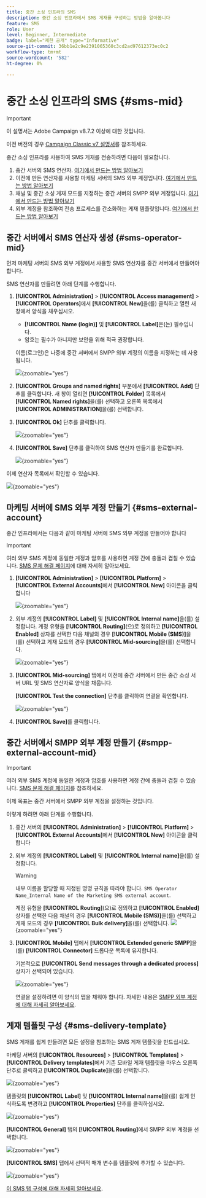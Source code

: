 ```yaml
---
title: 중간 소싱 인프라의 SMS
description: 중간 소싱 인프라에서 SMS 게재를 구성하는 방법을 알아봅니다
feature: SMS
role: User
level: Beginner, Intermediate
badge: label="제한 공개" type="Informative"
source-git-commit: 36bb1e2c9e2391065360c3cd2ad97612373ec0c2
workflow-type: tm+mt
source-wordcount: '582'
ht-degree: 0%

---
```



# 중간 소싱 인프라의 SMS {#sms-mid}

>[!IMPORTANT]
>
>이 설명서는 Adobe Campaign v8.7.2 이상에 대한 것입니다.
>
>이전 버전의 경우 [Campaign Classic v7 설명서](https://experienceleague.adobe.com/ko/docs/campaign-classic/using/sending-messages/sending-messages-on-mobiles/sms-set-up/sms-set-up)를 참조하세요.

중간 소싱 인프라를 사용하여 SMS 게재를 전송하려면 다음이 필요합니다.

1. 중간 서버의 SMS 연산자. [여기에서 만드는 방법 알아보기](#sms-operator-mid)
1. 이전에 만든 연산자를 사용할 마케팅 서버의 SMS 외부 계정입니다. [여기에서 만드는 방법 알아보기](#sms-external-account)
1. 채널 및 중간 소싱 게재 모드를 지정하는 중간 서버의 SMPP 외부 계정입니다. [여기에서 만드는 방법 알아보기](#smpp-external-account-mid)
1. 외부 계정을 참조하여 전송 프로세스를 간소화하는 게재 템플릿입니다. [여기에서 만드는 방법 알아보기](#sms-delivery-template)

## 중간 서버에서 SMS 연산자 생성 {#sms-operator-mid}

먼저 마케팅 서버의 SMS 외부 계정에서 사용할 SMS 연산자를 중간 서버에서 만들어야 합니다.

SMS 연산자를 만들려면 아래 단계를 수행합니다.

1. **[!UICONTROL Administration]** > **[!UICONTROL Access management]** > **[!UICONTROL Operators]**&#x200B;에서 **[!UICONTROL New]**&#x200B;을(를) 클릭하고 열린 새 창에서 양식을 채우십시오.

   * **[!UICONTROL Name (login)]** 및 **[!UICONTROL Label]**&#x200B;은(는) 필수입니다.
   * 암호는 필수가 아니지만 보안을 위해 적극 권장합니다.

   이름(로그인)은 나중에 중간 서버에서 SMPP 외부 계정의 이름을 지정하는 데 사용됩니다.

   ![](assets/smsoperator_mid.png){zoomable="yes"}

1. **[!UICONTROL Groups and named rights]** 부분에서 **[!UICONTROL Add]** 단추를 클릭합니다.
새 창이 열리면 **[!UICONTROL Folder]** 목록에서 **[!UICONTROL Named rights]**&#x200B;을(를) 선택하고 오른쪽 목록에서 **[!UICONTROL ADMINISTRATION]**&#x200B;을(를) 선택합니다.

1. **[!UICONTROL Ok]** 단추를 클릭합니다.

   ![](assets/smsoperator_rights.png){zoomable="yes"}

1. **[!UICONTROL Save]** 단추를 클릭하여 SMS 연산자 만들기를 완료합니다.

   ![](assets/smsoperator_save.png){zoomable="yes"}

이제 연산자 목록에서 확인할 수 있습니다.

![](assets/smsoperator_list.png){zoomable="yes"}

## 마케팅 서버에 SMS 외부 계정 만들기 {#sms-external-account}

중간 인프라에서는 다음과 같이 마케팅 서버에 SMS 외부 계정을 만들어야 합니다

>[!IMPORTANT]
>
>여러 외부 SMS 계정에 동일한 계정과 암호를 사용하면 계정 간에 충돌과 겹칠 수 있습니다. [SMS 문제 해결 페이지](smpp-connection.md#sms-troubleshooting)에 대해 자세히 알아보세요.

1. **[!UICONTROL Administration]** > **[!UICONTROL Platform]** > **[!UICONTROL External Accounts]**&#x200B;에서 **[!UICONTROL New]** 아이콘을 클릭합니다

   ![](assets/sms_extaccount.png){zoomable="yes"}

1. 외부 계정의 **[!UICONTROL Label]** 및 **[!UICONTROL Internal name]**&#x200B;을(를) 설정합니다. 계정 유형을 **[!UICONTROL Routing]**(으)로 정의하고 **[!UICONTROL Enabled]** 상자를 선택한 다음 채널의 경우 **[!UICONTROL Mobile (SMS)]**&#x200B;을(를) 선택하고 게재 모드의 경우 **[!UICONTROL Mid-sourcing]**&#x200B;을(를) 선택합니다.

   ![](assets/mid_smsextaccount.png){zoomable="yes"}

1. **[!UICONTROL Mid-sourcing]** 탭에서 이전에 중간 서버에서 만든 중간 소싱 서버 URL 및 SMS 연산자로 양식을 채웁니다.

   **[!UICONTROL Test the connection]** 단추를 클릭하여 연결을 확인합니다.

   ![](assets/midtab_smsextaccount.png){zoomable="yes"}

1. **[!UICONTROL Save]**&#x200B;를 클릭합니다.

## 중간 서버에서 SMPP 외부 계정 만들기 {#smpp-external-account-mid}

>[!IMPORTANT]
>
>여러 외부 SMS 계정에 동일한 계정과 암호를 사용하면 계정 간에 충돌과 겹칠 수 있습니다. [SMS 문제 해결 페이지](smpp-connection.md#sms-troubleshooting)를 참조하세요.

이제 목표는 중간 서버에서 SMPP 외부 계정을 설정하는 것입니다.

이렇게 하려면 아래 단계를 수행합니다.

1. 중간 서버의 **[!UICONTROL Administration]** > **[!UICONTROL Platform]** > **[!UICONTROL External Accounts]**&#x200B;에서 **[!UICONTROL New]** 아이콘을 클릭합니다

1. 외부 계정의 **[!UICONTROL Label]** 및 **[!UICONTROL Internal name]**&#x200B;을(를) 설정합니다.

   >[!WARNING]
   >
   >내부 이름을 할당할 때 지정된 명명 규칙을 따라야 합니다. `SMS Operator Name_Internal Name of the Marketing SMS external account`.
   >

   계정 유형을 **[!UICONTROL Routing]**(으)로 정의하고 **[!UICONTROL Enabled]** 상자를 선택한 다음 채널의 경우 **[!UICONTROL Mobile (SMS)]**&#x200B;을(를) 선택하고 게재 모드의 경우 **[!UICONTROL Bulk delivery]**&#x200B;을(를) 선택합니다.
   ![](assets/mid_extaccount.png){zoomable="yes"}

1. **[!UICONTROL Mobile]** 탭에서 **[!UICONTROL Extended generic SMPP]**&#x200B;을(를) **[!UICONTROL Connector]** 드롭다운 목록에 유지합니다.

   기본적으로 **[!UICONTROL Send messages through a dedicated process]** 상자가 선택되어 있습니다.

   ![](assets/sms_extaccount_connector.png){zoomable="yes"}

   연결을 설정하려면 이 양식의 탭을 채워야 합니다. 자세한 내용은 [SMPP 외부 계정에 대해 자세히 알아보세요](smpp-external-account.md#smpp-connection-settings).

## 게재 템플릿 구성 {#sms-delivery-template}

SMS 게재를 쉽게 만들려면 모든 설정을 참조하는 SMS 게재 템플릿을 만드십시오.

마케팅 서버의 **[!UICONTROL Resources]** > **[!UICONTROL Templates]** > **[!UICONTROL Delivery templates]**&#x200B;에서 기존 모바일 게재 템플릿을 마우스 오른쪽 단추로 클릭하고 **[!UICONTROL Duplicate]**&#x200B;을(를) 선택합니다.

![](assets/sms_template_duplicate.png){zoomable="yes"}

템플릿의 **[!UICONTROL Label]** 및 **[!UICONTROL Internal name]**&#x200B;을(를) 쉽게 인식하도록 변경하고 **[!UICONTROL Properties]** 단추를 클릭하십시오.

![](assets/sms_template_name.png){zoomable="yes"}

**[!UICONTROL General]** 탭의 **[!UICONTROL Routing]**&#x200B;에서 SMPP 외부 계정을 선택합니다.

![](assets/mid_template.png){zoomable="yes"}

**[!UICONTROL SMS]** 탭에서 선택적 매개 변수를 템플릿에 추가할 수 있습니다.

![](assets/sms_template_properties.png){zoomable="yes"}

[이 SMS 탭 구성에 대해 자세히 알아보세요](sms-delivery-settings.md).